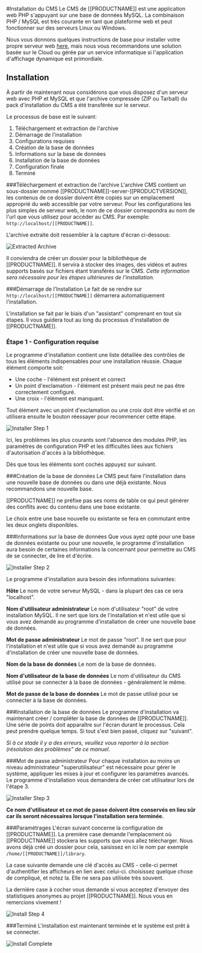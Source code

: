 <!--toc=getting_started-->
#Installation du CMS
Le CMS de [[PRODUCTNAME]] est une application web PHP s'appuyant sur une base de données MySQL. La combinaison PHP / MySQL est très courante en tant que plateforme web et peut fonctionner sur des serveurs Linux ou Windows.

Nous vous donnons quelques instructions de base pour installer votre propre serveur web [here](install_environment.html), mais nous vous recommandons une solution basée sur le Cloud ou gérée par un service informatique si l'application d'affichage dynamique est primordiale.

## Installation
À partir de maintenant nous considérons que vous disposez d'un serveur web avec PHP et MySQL et que l'archive compressée (ZIP ou Tarball) du pack d'installation du CMS a été transférée sur le serveur.

Le processus de base est le suivant:
1. Téléchargement et extraction de l'archive
2. Démarrage de l'installation
3. Configurations requises
4. Création de la base de données
5. Informations sur la base de données
6. Installation de la base de données
7. Configuration finale
8. Terminé

###Téléchargement et extraction de l'archive
L'archive CMS contient un sous-dossier nommé [[PRODUCTNAME]]-server-[[PRODUCTVERSION]], les contenus de ce dossier doivent être copiés sur un emplacement approprié du web accessible par votre serveur. Pour les configurations les plus simples de serveur web, le nom de ce dossier correspondra au nom de l'url que vous utilisez pour accéder au CMS. Par exemple: `http://localhost/[[PRODUCTNAME]]`.

L'archive extraite doit ressembler à la capture d'écran ci-dessous:

![Extracted Archive](img/win32_install_extracted.png)

Il conviendra de créer un dossier pour la bibliothèque de [[PRODUCTNAME]]. Il servira à stocker des images, des vidéos et autres supports basés sur fichiers étant transférés sur le CMS. _Cette information sera nécessaire pour les étapes ultérieures de l'installation._

###Démarrage de l'Installation
Le fait de se rendre sur `http://localhost/[[PRODUCTNAME]]` démarrera automatiquement l'installation.

L'installation se fait par le biais d'un "assistant" comprenant en tout six étapes. Il vous guidera tout au long du processus d'installation de [[PRODUCTNAME]].

### Étape 1 - Configuration requise
Le programme d'installation contient une liste détaillée des contrôles de tous les éléments indispensables pour une installation réussie. Chaque élément comporte soit:

* Une coche - l'élément est présent et correct
* Un point d'exclamation - l'élément est présent mais peut ne pas être correctement configuré.
* Une croix - l'élément est manquant.

Tout élément avec un point d'exclamation ou une croix doit être vérifié et on utilisera ensuite le bouton réessayer pour recommencer cette étape.

![Installer Step 1](img/install_cms_step1.png)

Ici, les problèmes les plus courants sont l'absence des modules PHP, les paramètres de configuration PHP et les difficultés liées aux fichiers d'autorisation d'accès à la bibliothèque.

Dès que tous les éléments sont cochés appuyez sur suivant.

###Création de la base de données
Le CMS peut faire l'installation dans une nouvelle base de données ou dans une déjà existante. Nous recommandons une nouvelle base.

[[PRODUCTNAME]] ne préfixe pas ses noms de table ce qui peut générer des conflits avec du contenu dans une base existante.

Le choix entre une base nouvelle ou existante se fera en commutant entre les deux onglets disponibles.

###Informations sur la base de données
Que vous ayez opté pour une base de données existante ou pour une nouvelle, le programme d'installation aura besoin de certaines informations la concernant pour permettre au CMS de se connecter, de lire et d'écrire.

![Installer Step 2](img/install_cms_step2.png)

Le programme d'installation aura besoin des informations suivantes:

**Hôte**
Le nom de votre serveur MySQL - dans la plupart des cas ce sera "localhost".

**Nom d'utilisateur administrateur**
Le nom d'utilisateur "root" de votre installation MySQL. Il ne sert que lors de l'installation et n'est utile que si vous avez demandé au programme d'installation de créer une nouvelle base de données.

**Mot de passe administrateur**
Le mot de passe "root". Il ne sert que pour l'installation et n'est utile que si vous avez demandé au programme d'installation de créer une nouvelle base de données.

**Nom de la base de données**
Le nom de la base de données.

**Nom d'utilisateur de la base de données**
Le nom d'utilisateur du CMS utilisé pour se connecter à la base de données - généralement le même.

**Mot de passe de la base de données**
Le mot de passe utilisé pour se connecter à la base de données.


###Installation de la base de données
Le programme d'installation va maintenant créer / compléter la base de données de [[PRODUCTNAME]]. Une série de points doit apparaître sur l'écran durant le processus. Cela peut prendre quelque temps. Si tout s'est bien passé, cliquez sur "suivant".

_Si à ce stade il y a des erreurs, veuillez vous reporter à la section (résolution des problèmes" de ce manuel._

###Mot de passe administrateur
Pour chaque installation au moins un niveau administrateur "superutilisateur" est nécessaire pour gérer le système, appliquer les mises à jour et configurer les paramètres avancés. Le programme d'installation vous demandera de créer cet utilisateur lors de l'étape 3.

![Installer Step 3](img/install_cms_step3.png)

**Ce nom d'utilisateur et ce mot de passe doivent être conservés en lieu sûr car ils seront nécessaires lorsque l'installation sera terminée.**


###Paramétrages
L'écran suivant concerne la configuration de [[PRODUCTNAME]]. La première case demande l'emplacement où [[PRODUCTNAME]] stockera les supports que vous allez télécharger. Nous avons déjà créé un dossier pour cela, saisissez en ici le nom par exemple `/home/[[PRODUCTNAME]]/library`.

La case suivante demande une clé d'accès au CMS - celle-ci permet d'authentifier les afficheurs en lien avec celui-ci. choisissez quelque chose de compliqué, et notez la. Elle ne sera pas utilisée très souvent. 

La dernière case à cocher vous demande si vous acceptez d'envoyer des statistiques anonymes au projet [[PRODUCTNAME]]. Nous vous en remercions vivement !

![Install Step 4](img/install_cms_step4.png)

###Terminé
L'installation est maintenant terminée et le système est prêt à se connecter.

![Install Complete](img/install_cms_complete.png)
